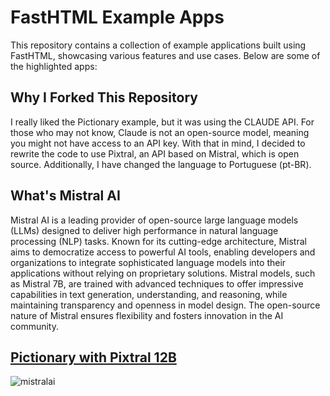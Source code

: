# FastHTML Example Apps

This repository contains a collection of example applications built using FastHTML, showcasing various features and use cases. Below are some of the highlighted apps:

## Why I Forked This Repository

I really liked the Pictionary example, but it was using the CLAUDE API. For those who may not know, Claude is not an open-source model, meaning you might not have access to an API key. With that in mind, I decided to rewrite the code to use Pixtral, an API based on Mistral, which is open source. Additionally, I have changed the language to Portuguese (pt-BR).

## What's Mistral AI

Mistral AI is a leading provider of open-source large language models (LLMs) designed to deliver high performance in natural language processing (NLP) tasks. Known for its cutting-edge architecture, Mistral aims to democratize access to powerful AI tools, enabling developers and organizations to integrate sophisticated language models into their applications without relying on proprietary solutions. Mistral models, such as Mistral 7B, are trained with advanced techniques to offer impressive capabilities in text generation, understanding, and reasoning, while maintaining transparency and openness in model design. The open-source nature of Mistral ensures flexibility and fosters innovation in the AI community.

## [Pictionary with Pixtral 12B](https://github.com/CllsPy/fasthtml-example/tree/main/03_pictionary)

![mistralai](https://github.com/user-attachments/assets/9bb1576c-0bf2-4028-94db-ecc5183a5127)
